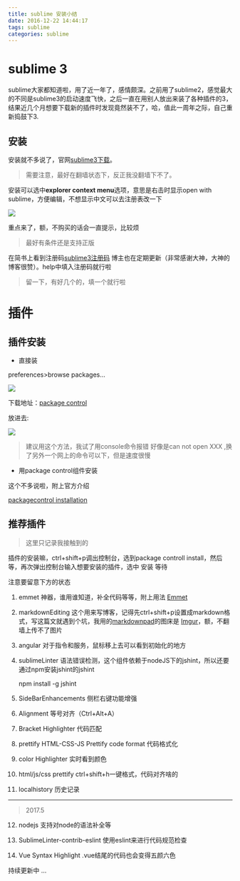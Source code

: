 ```yaml
---
title: sublime 安装小结
date: 2016-12-22 14:44:17
tags: sublime
categories: sublime
---
```


# sublime 3 #
sublime大家都知道啦，用了近一年了，感情颇深。之前用了sublime2，感觉最大的不同是sublime3的启动速度飞快，之后一直在用别人放出来装了各种插件的3，结果近几个月想要下载新的插件时发现竟然装不了，哈，值此一周年之际，自己重新捣鼓下3.
<!--more-->
## 安装 ##
安装就不多说了，官网[sublime3下载](https://www.sublimetext.com/3 "sublime3下载")。


> 需要注意，最好在翻墙状态下，反正我没翻墙下不了。

安装可以选中**explorer context menu**选项，意思是右击时显示open with sublime，方便编辑，不想显示中文可以去注册表改一下

![](http://i.imgur.com/UyAYoF3.png)

重点来了，额，不购买的话会一直提示，比较烦

>最好有条件还是支持正版

在简书上看到注册码[sublime3注册码](http://www.jianshu.com/p/04e1b65dd2c0 "sublime3注册码")
博主也在定期更新（非常感谢大神，大神的博客很赞）。help中填入注册码就行啦

>留一下，有好几个的，填一个就行啦

# 插件 #
## 插件安装 ##
- 直接装

preferences>browse packages...

![](http://hiphotos.baidu.com/exp/pic/item/0e655ca7d933c8954e7c86f6d31373f0830200f9.jpg)

下载地址：[package control](https://sublime.wbond.net/Package%20Control.sublime-package "package control")

放进去:

![](http://hiphotos.baidu.com/exp/pic/item/8a95ad1c8701a18b4eb90cc29c2f07082938feaa.jpg)

>建议用这个方法，我试了用console命令报错 好像是can not open XXX
>,换了另外一个网上的命令可以下，但是速度很慢

- 用package control组件安装

这个不多说啦，附上官方介绍

[packagecontrol installation](https://packagecontrol.io/installation "packagecontrol installation")

## 推荐插件 ##
>这里只记录我接触到的

插件的安装嘛，ctrl+shift+p调出控制台，选到package controll install，然后等，再次弹出控制台输入想要安装的插件，选中 安装 等待

注意要留意下方的状态

1. emmet 
神器，谁用谁知道，补全代码等等，附上用法
[Emmet](https://packagecontrol.io/packages/Emmet "Emmet")

2. markdownEditing
这个用来写博客，记得先ctrl+shift+p设置成markdown格式，写这篇文就遇到个坑，我用的[markdownpad](markdownpad "http://markdownpad.com/")的图床是 [Imgur](Imgur "http://imgur.com/")，额，不翻墙上传不了图片

3. angular
对于指令和服务，鼠标移上去可以看到初始化的地方

4. sublimeLinter
语法错误检测，这个组件依赖于nodeJS下的jshint，所以还要通过npm安装jshint的jshint

    npm install -g jshint

5. SideBarEnhancements
侧栏右键功能增强

6. Alignment
等号对齐（Ctrl+Alt+A）

7. Bracket Highlighter 
代码匹配

8. prettify
HTML-CSS-JS Prettify  code format  代码格式化

9. color Highlighter
实时看到颜色

10. html/js/css prettify
ctrl+shift+h一键格式，代码对齐啥的

11. localhistory 
历史记录

------
>2017.5

12. nodejs
支持对node的语法补全等

13. SublimeLinter-contrib-eslint
使用eslint来进行代码规范检查

14. Vue Syntax Highlight
.vue结尾的代码也会变得五颜六色

持续更新中  ...

